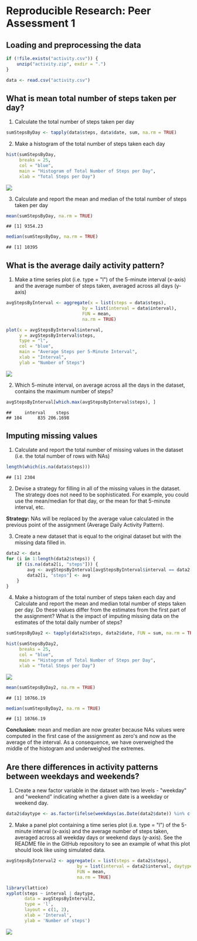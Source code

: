 # Reproducible Research: Peer Assessment 1



## Loading and preprocessing the data


```r
if (!file.exists("activity.csv")) {
    unzip("activity.zip", exdir = ".")
}

data <- read.csv("activity.csv")
```



## What is mean total number of steps taken per day?

1. Calculate the total number of steps taken per day

```r
sumStepsByDay <- tapply(data$steps, data$date, sum, na.rm = TRUE)
```

2. Make a histogram of the total number of steps taken each day 

```r
hist(sumStepsByDay, 
     breaks = 25, 
     col = "blue",
     main = "Histogram of Total Number of Steps per Day",
     xlab = "Total Steps per Day")
```

![](PA1_template_files/figure-html/unnamed-chunk-3-1.png) 

3. Calculate and report the mean and median of the total number of steps taken per day

```r
mean(sumStepsByDay, na.rm = TRUE)
```

```
## [1] 9354.23
```

```r
median(sumStepsByDay, na.rm = TRUE)
```

```
## [1] 10395
```



## What is the average daily activity pattern?

1. Make a time series plot (i.e. type = "l") of the 5-minute interval (x-axis) and the average number of steps taken, averaged across all days (y-axis)

```r
avgStepsByInterval <- aggregate(x = list(steps = data$steps), 
                             by = list(interval = data$interval),
                             FUN = mean, 
                             na.rm = TRUE)

plot(x = avgStepsByInterval$interval,
     y = avgStepsByInterval$steps,
     type = "l",
     col = "blue",
     main = "Average Steps per 5-Minute Interval",
     xlab = "Interval",
     ylab = "Number of Steps")
```

![](PA1_template_files/figure-html/unnamed-chunk-5-1.png) 

2. Which 5-minute interval, on average across all the days in the dataset, contains the maximum number of steps?

```r
avgStepsByInterval[which.max(avgStepsByInterval$steps), ]
```

```
##     interval    steps
## 104      835 206.1698
```



## Imputing missing values

1. Calculate and report the total number of missing values in the dataset (i.e. the total number of rows with NAs)

```r
length(which(is.na(data$steps)))
```

```
## [1] 2304
```

2. Devise a strategy for filling in all of the missing values in the dataset. The strategy does not need to be sophisticated. For example, you could use the mean/median for that day, or the mean for that 5-minute interval, etc.

**Strategy:** NAs will be replaced by the average value calculated in the previous point of the assignment (Average Daily Activity Pattern).

3. Create a new dataset that is equal to the original dataset but with the missing data filled in.

```r
data2 <- data
for (i in 1:length(data2$steps)) {
    if (is.na(data2[i, "steps"])) {
        avg <- avgStepsByInterval[avgStepsByInterval$interval == data2[i, "interval"], "steps"]
        data2[i, "steps"] <- avg
    }
}
```

4. Make a histogram of the total number of steps taken each day and Calculate and report the mean and median total number of steps taken per day. Do these values differ from the estimates from the first part of the assignment? What is the impact of imputing missing data on the estimates of the total daily number of steps?

```r
sumStepsByDay2 <- tapply(data2$steps, data2$date, FUN = sum, na.rm = TRUE)

hist(sumStepsByDay2, 
     breaks = 25, 
     col = "blue",
     main = "Histogram of Total Number of Steps per Day",
     xlab = "Total Steps per Day")
```

![](PA1_template_files/figure-html/unnamed-chunk-9-1.png) 

```r
mean(sumStepsByDay2, na.rm = TRUE)
```

```
## [1] 10766.19
```

```r
median(sumStepsByDay2, na.rm = TRUE)
```

```
## [1] 10766.19
```
**Conclusion:** mean and median are now greater because NAs values were computed in the first case of the assignment as zero's and now as the average of the interval. As a consequence, we have overweighed the middle of the histogram and underweighed the extremes.



## Are there differences in activity patterns between weekdays and weekends?

1. Create a new factor variable in the dataset with two levels - "weekday" and "weekend" indicating whether a given date is a weekday or weekend day.

```r
data2$daytype <- as.factor(ifelse(weekdays(as.Date(data2$date)) %in% c("sábado", "domingo"), 'weekend', 'weekday'))
```

2. Make a panel plot containing a time series plot (i.e. type = "l") of the 5-minute interval (x-axis) and the average number of steps taken, averaged across all weekday days or weekend days (y-axis). See the README file in the GitHub repository to see an example of what this plot should look like using simulated data.

```r
avgStepsByInterval2 <- aggregate(x = list(steps = data2$steps), 
                           by = list(interval = data2$interval, daytype = data2$daytype),
                           FUN = mean, 
                           na.rm = TRUE)

library(lattice)
xyplot(steps ~ interval | daytype, 
       data = avgStepsByInterval2,
       type = 'l',
       layout = c(1, 2),
       xlab = 'Interval',
       ylab = 'Number of steps')
```

![](PA1_template_files/figure-html/unnamed-chunk-11-1.png) 

